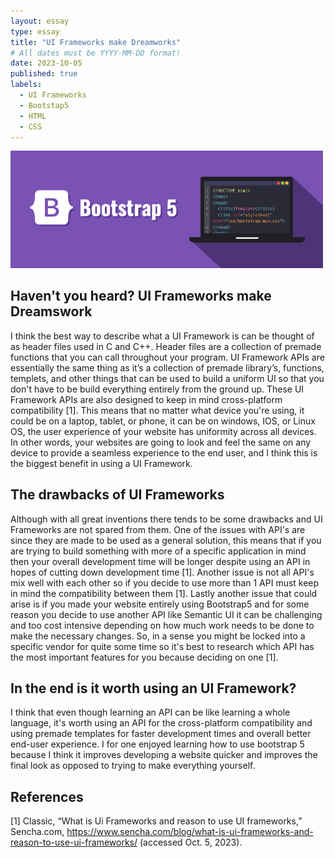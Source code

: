 ```yaml
---
layout: essay
type: essay
title: "UI Frameworks make Dreamworks"
# All dates must be YYYY-MM-DD format!
date: 2023-10-05
published: true
labels:
  - UI Frameworks
  - Bootstap5
  - HTML
  - CSS
---
```


<img width="500px" class="rounded float-start pe-4" src="../img/UI-Framework/bootstrap-5.0-illustration.png">


## Haven't you heard? UI Frameworks make Dreamswork
  I think the best way to describe what a UI Framework is can be thought of as header files used in C and C++. Header files are a collection of premade functions that you can call throughout your program. UI Framework APIs are essentially the same thing as it’s a collection of premade library’s, functions, templets, and other things that can be used to build a uniform UI so that you don't have to be build everything entirely from the ground up. These UI Framework APIs are also designed to keep in mind cross-platform compatibility [1]. This means that no matter what device you're using, it could be on a laptop, tablet, or phone, it can be on windows, IOS, or Linux OS, the user experience of your website has uniformity across all devices. In other words, your websites are going to look and feel the same on any device to provide a seamless experience to the end user, and I think this is the biggest benefit in using a UI Framework.

## The drawbacks of UI Frameworks
  Although with all great inventions there tends to be some drawbacks and UI Frameworks are not spared from them. One of the issues with API's are since they are made to be used as a general solution, this means that if you are trying to build something with more of a specific application in mind then your overall development time will be longer despite using an API in hopes of cutting down development time [1]. Another issue is not all API's mix well with each other so if you decide to use more than 1 API must keep in mind the compatibility between them [1]. Lastly another issue that could arise is if you made your website entirely using Bootstrap5 and for some reason you decide to use another API like Semantic UI it can be challenging and too cost intensive depending on how much work needs to be done to make the necessary changes. So, in a sense you might be locked into a specific vendor for quite some time so it's best to research which API has the most important features for you because deciding on one [1].

## In the end is it worth using an UI Framework?
  I think that even though learning an API can be like learning a whole language, it's worth using an API for the cross-platform compatibility and using premade templates for faster development times and overall better end-user experience. I for one enjoyed learning how to use bootstrap 5 because I think it improves developing a website quicker and improves the final look as opposed to trying to make everything yourself.

## References 
[1] Classic, “What is Ui Frameworks and reason to use UI frameworks,” Sencha.com, https://www.sencha.com/blog/what-is-ui-frameworks-and-reason-to-use-ui-frameworks/ (accessed Oct. 5, 2023). 
